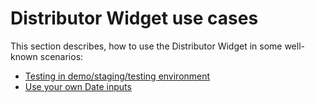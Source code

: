 # Distributor Widget use cases

This section describes, how to use the Distributor Widget in some well-known scenarios:

* [Testing in demo/staging/testing environment](./testing-in-staging-environment.md)
* [Use your own Date inputs](./use-own-date-inputs.md)
